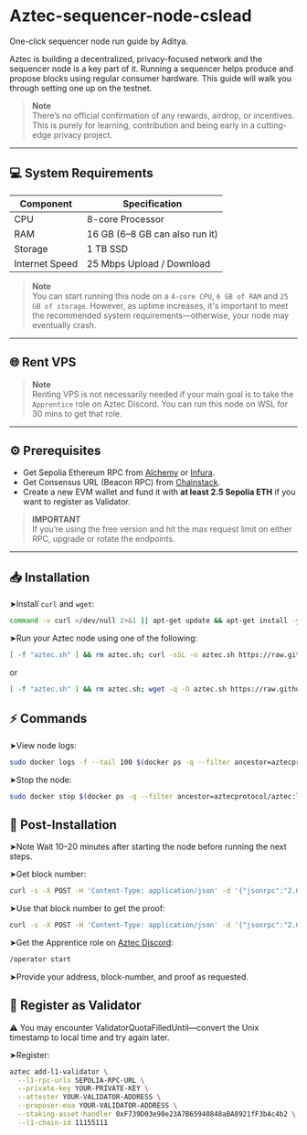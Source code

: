 # Aztec-sequencer-node-cslead
One-click sequencer node run guide by Aditya.

Aztec is building a decentralized, privacy-focused network and the sequencer node is a key part of it. Running a sequencer helps produce and propose blocks using regular consumer hardware. This guide will walk you through setting one up on the testnet.

> **Note**  
> There’s no official confirmation of any rewards, airdrop, or incentives. This is purely for learning, contribution and being early in a cutting-edge privacy project.

---

## 💻 System Requirements

| Component      | Specification                      |
|----------------|------------------------------------|
| CPU            | 8-core Processor                   |
| RAM            | 16 GB (6–8 GB can also run it)     |
| Storage        | 1 TB SSD                           |
| Internet Speed | 25 Mbps Upload / Download          |

> **Note**  
> You can start running this node on a `4-core CPU`, `6 GB of RAM` and `25 GB of storage`. However, as uptime increases, it's important to meet the recommended system requirements—otherwise, your node may eventually crash.

---

## 🌐 Rent VPS

> **Note**  
> Renting VPS is not necessarily needed if your main goal is to take the `Apprentice` role on Aztec Discord. You can run this node on WSL for 30 mins to get that role.

---

## ⚙️ Prerequisites

- Get Sepolia Ethereum RPC from [Alchemy](https://dashboard.alchemy.com/apps) or [Infura](https://developer.metamask.io/register).
- Get Consensus URL (Beacon RPC) from [Chainstack](https://chainstack.com/global-nodes).
- Create a new EVM wallet and fund it with **at least 2.5 Sepolia ETH** if you want to register as Validator.

> **IMPORTANT**  
> If you’re using the free version and hit the max request limit on either RPC, upgrade or rotate the endpoints.

---

## 📥 Installation

➤Install `curl` and `wget`:

```bash
command -v curl >/dev/null 2>&1 || apt-get update && apt-get install -y curl; command -v wget >/dev/null 2>&1 || apt-get install -y wget
```
➤Run your Aztec node using one of the following:

```bash
[ -f "aztec.sh" ] && rm aztec.sh; curl -sSL -o aztec.sh https://raw.githubusercontent.com/zunxbt/aztec-sequencer-node/main/aztec.sh && chmod +x aztec.sh && ./aztec.sh
```
or
```bash
[ -f "aztec.sh" ] && rm aztec.sh; wget -q -O aztec.sh https://raw.githubusercontent.com/zunxbt/aztec-sequencer-node/main/aztec.sh && chmod +x aztec.sh && ./aztec.sh
```

## ⚡ Commands

➤View node logs:
```bash
sudo docker logs -f --tail 100 $(docker ps -q --filter ancestor=aztecprotocol/aztec:latest | head -n 1)
```

➤Stop the node:
```bash
sudo docker stop $(docker ps -q --filter ancestor=aztecprotocol/aztec:latest | head -n 1)
```

## 🧩 Post-Installation
➤Note
Wait 10–20 minutes after starting the node before running the next steps.

➤Get block number:
```bash
curl -s -X POST -H 'Content-Type: application/json' -d '{"jsonrpc":"2.0","method":"node_getL2Tips","params":[],"id":67}' http://localhost:8080 | jq -r '.result.proven.number'
```

➤Use that block number to get the proof:
```bash
curl -s -X POST -H 'Content-Type: application/json' -d '{"jsonrpc":"2.0","method":"node_getArchiveSiblingPath","params":["block-number","block-number"],"id":67}' http://localhost:8080 | jq -r ".result"
```

➤Get the Apprentice role on [Aztec Discord](https://discord.com/invite/aztec):
```bash
/operator start
```
➤Provide your address, block-number, and proof as requested.


## 🚀 Register as Validator
⚠️ You may encounter ValidatorQuotaFilledUntil—convert the Unix timestamp to local time and try again later.

➤Register:
```bash
aztec add-l1-validator \
  --l1-rpc-urls SEPOLIA-RPC-URL \
  --private-key YOUR-PRIVATE-KEY \
  --attester YOUR-VALIDATOR-ADDRESS \
  --proposer-eoa YOUR-VALIDATOR-ADDRESS \
  --staking-asset-handler 0xF739D03e98e23A7B65940848aBA8921fF3bAc4b2 \
  --l1-chain-id 11155111
```
